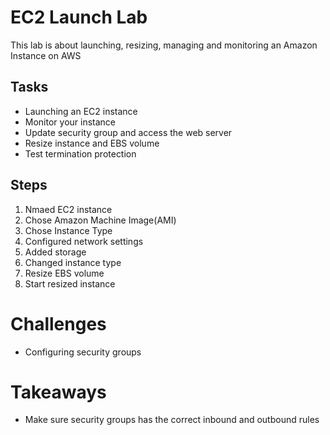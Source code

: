 # EC2 Launch Lab
This lab is about launching, resizing, managing and monitoring an Amazon Instance on AWS 

## Tasks
- Launching an EC2 instance
- Monitor your instance
- Update security group and access the web server
- Resize instance and EBS volume
- Test termination protection

## Steps
1. Nmaed EC2 instance
2. Chose Amazon Machine Image(AMI)
3. Chose Instance Type
4. Configured network settings
5. Added storage
6. Changed instance type
7. Resize EBS volume
8. Start resized instance

# Challenges
- Configuring security groups

# Takeaways
- Make sure security groups has the correct inbound and outbound rules

